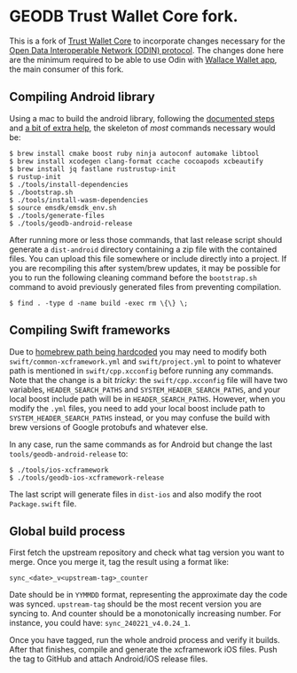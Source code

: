 # GEODB Trust Wallet Core fork.

This is a fork of [Trust Wallet
Core](https://github.com/trustwallet/wallet-core) to incorporate changes
necessary for the [Open Data Interoperable Network (ODIN)
protocol](https://odinprotocol.io/). The changes done here are the minimum
required to be able to use Odin with [Wallace Wallet
app](https://wallacewallet.io/), the main consumer of this fork.


## Compiling Android library

Using a mac to build the android library, following the [documented
steps](https://developer.trustwallet.com/developer/wallet-core/developing-the-library/building)
and [a bit of extra
help](https://github.com/trustwallet/wallet-core/discussions/3692), the
skeleton of *most* commands necessary would be:

```
$ brew install cmake boost ruby ninja autoconf automake libtool 
$ brew install xcodegen clang-format ccache cocoapods xcbeautify
$ brew install jq fastlane rustrustup-init
$ rustup-init
$ ./tools/install-dependencies
$ ./bootstrap.sh
$ ./tools/install-wasm-dependencies
$ source emsdk/emsdk_env.sh
$ ./tools/generate-files
$ ./tools/geodb-android-release
```

After running more or less those commands, that last release script should
generate a `dist-android` directory containing a zip file with the contained
files. You can upload this file somewhere or include directly into a project.
If you are recompiling this after system/brew updates, it may be possible for
you to run the following cleaning command before the `bootstrap.sh` command to
avoid previously generated files from preventing compilation.

```
$ find . -type d -name build -exec rm \{\} \;
```


## Compiling Swift frameworks

Due to [homebrew path being
hardcoded](https://github.com/trustwallet/wallet-core/issues/3695) you may need
to modify both `swift/common-xcframework.yml` and `swift/project.yml` to point
to whatever path is mentioned in `swift/cpp.xcconfig` before running any
commands. Note that the change is a bit _tricky_: the `swift/cpp.xcconfig` file
will have two variables, `HEADER_SEARCH_PATHS` and
`SYSTEM_HEADER_SEARCH_PATHS`, and your local boost include path will be in
`HEADER_SEARCH_PATHS`. However, when you modify the `.yml` files, you need to
add your local boost include path to `SYSTEM_HEADER_SEARCH_PATHS` instead, or
you may confuse the build with brew versions of Google protobufs and whatever
else.

In any case, run the same commands as for Android but change the last
`tools/geodb-android-release` to:

```
$ ./tools/ios-xcframework
$ ./tools/geodb-ios-xcframework-release
```

The last script will generate files in `dist-ios` and also modify the root
`Package.swift` file.

## Global build process

First fetch the upstream repository and check what tag version you want to
merge. Once you merge it, tag the result using a format like:

    sync_<date>_v<upstream-tag>_counter

Date should be in `YYMMDD` format, representing the approximate day the code
was synced. `upstream-tag` should be the most recent version you are syncing
to. And counter should be a monotonically increasing number. For instance, you
could have: `sync_240221_v4.0.24_1`.

Once you have tagged, run the whole android process and verify it builds. After
that finishes, compile and generate the xcframework iOS files. Push the tag to
GitHub and attach Android/iOS release files.
